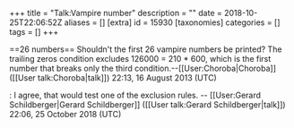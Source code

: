 +++
title = "Talk:Vampire number"
description = ""
date = 2018-10-25T22:06:52Z
aliases = []
[extra]
id = 15930
[taxonomies]
categories = []
tags = []
+++

==26 numbers==
Shouldn't the first 26 vampire numbers be printed? The trailing zeros condition excludes 126000 = 210 * 600, which is the first number that breaks only the third condition.--[[User:Choroba|Choroba]] ([[User talk:Choroba|talk]]) 22:13, 16 August 2013 (UTC)

: I agree, that would test one of the exclusion rules.     -- [[User:Gerard Schildberger|Gerard Schildberger]] ([[User talk:Gerard Schildberger|talk]]) 22:06, 25 October 2018 (UTC)
